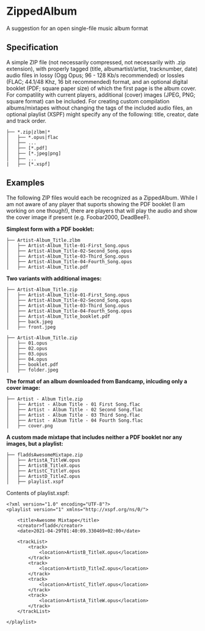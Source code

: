 # ZippedAlbum
A suggestion for an open single-file music album format

## Specification
A simple ZIP file (not necessarily compressed, not necessarily with .zip extension), with properly tagged (title, albumartist/artist, tracknumber, date) audio files in lossy (Ogg Opus; 96 - 128 Kb/s recommended) or lossles (FLAC; 44.1/48 Khz, 16 bit recommended) format, and an optional digital booklet (PDF; square paper size) of which the first page is the album cover. For compatility with current players, additional (cover) images (JPEG, PNG; square format) can be included. For creating custom compilation albums/mixtapes without changing the tags of the included audio files, an optional playlist (XSPF) might specify any of the following: title, creator, date and track order.

```
├── *.zip|zlbm|*
│   ├── *.opus|flac
│   ├── ...
│   ├── [*.pdf]
│   ├── [*.jpeg|png]
│   ├── ...
|   ├── [*.xspf]
```

## Examples
The following ZIP files would each be recognized as a ZippedAlbum. While I am not aware of any player that suports showing the PDF booklet (I am working on one though!), there are players that will play the audio and show the cover image if present (e.g. Foobar2000, DeadBeeF).

**Simplest form with a PDF booklet:**
```
├── Artist-Album_Title.zlbm
│   ├── Artist-Album_Title-01-First_Song.opus
│   ├── Artist-Album_Title-02-Second_Song.opus
│   ├── Artist-Album_Title-03-Third_Song.opus
│   ├── Artist-Album_Title-04-Fourth_Song.opus
│   ├── Artist-Album_Title.pdf
```

**Two variants with additional images:**
```
├── Artist-Album_Title.zip
│   ├── Artist-Album_Title-01-First_Song.opus
│   ├── Artist-Album_Title-02-Second_Song.opus
│   ├── Artist-Album_Title-03-Third_Song.opus
│   ├── Artist-Album_Title-04-Fourth_Song.opus
│   ├── Artist-Album_Title_booklet.pdf
│   ├── back.jpeg
│   ├── front.jpeg
```

```
├── Artist-Album_Title.zip
│   ├── 01.opus
│   ├── 02.opus
│   ├── 03.opus
│   ├── 04.opus
│   ├── booklet.pdf
│   ├── folder.jpeg
```

**The format of an album downloaded from Bandcamp, inlcuding only a cover image:**
```
├── Artist - Album Title.zip
│   ├── Artist - Album Title - 01 First Song.flac
│   ├── Artist - Album Title - 02 Second Song.flac
│   ├── Artist - Album Title - 03 Third Song.flac
│   ├── Artist - Album Title - 04 Fourth Song.flac
│   ├── cover.png
```

**A custom made mixtape that includes neither a PDF booklet nor any images, but a playlist:**
```
├── fladdsAwesomeMixtape.zip
│   ├── ArtistA_TitleW.opus
│   ├── ArtistB_TitleX.opus
│   ├── ArtistC_TitleY.opus
│   ├── ArtistD_TitleZ.opus
│   ├── playlist.xspf

```

Contents of playlist.xspf:

```
<?xml version="1.0" encoding="UTF-8"?>
<playlist version="1" xmlns="http://xspf.org/ns/0/">

    <title>Awesome Mixtape</title>
    <creator>fladd</creator>
    <date>2021-04-29T01:40:09.330469+02:00</date>

    <trackList>
        <track>
            <location>ArtistB_TitleX.opus</location>
        </track>
        <track>
            <location>ArtistD_TitleZ.opus</location>
        </track>
        <track>
            <location>ArtistC_TitleY.opus</location>
        </track>
        <track>
            <location>ArtistA_TitleW.opus</location>
        </track>
    </trackList>

</playlist>
```
